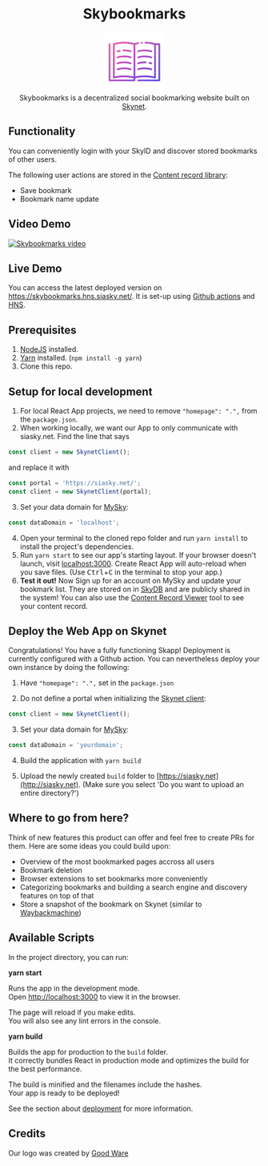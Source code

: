 <h1 align="center">Skybookmarks</h1>

<p align="center">
  <img src="public/logo512.png" alt="skybookmarks-logo" width="120px" height="120px"/>
  <br>
  Skybookmarks is a decentralized social bookmarking website built on <a href="https://support.siasky.net/the-technology/developing-on-skynet">Skynet</a>.
</p>

## Functionality

You can conveniently login with your SkyID and discover stored bookmarks of other users.

The following user actions are stored in the [Content record library](https://github.com/SkynetLabs/content-record-library):
- Save bookmark
- Bookmark name update

## Video Demo
[![Skybookmarks video](https://i.imgur.com/v0LHU3Z.png)](https://youtu.be/U8_rhghnR3c)

## Live Demo

You can access the latest deployed version on https://skybookmarks.hns.siasky.net/. It is set-up using [Github actions](https://blog.sia.tech/automated-deployments-on-skynet-28d2f32f6ca1) and [HNS](https://support.siasky.net/key-concepts/handshake-names).

## Prerequisites

1. [NodeJS](https://nodejs.org/en/download/) installed.
1. [Yarn](https://yarnpkg.com/getting-started/install) installed. (`npm install -g yarn`)
1. Clone this repo.

## Setup for local development

1. For local React App projects, we need to remove `"homepage": ".",` from the `package.json`.
2. When working locally, we want our App to only communicate with siasky.net. Find the line that says

```javascript
const client = new SkynetClient();
```

and replace it with

```javascript
const portal = 'https://siasky.net/';
const client = new SkynetClient(portal);
```
3. Set your data domain for [MySky](https://siasky.net/docs/#initializing-mysky):

```javascript
const dataDomain = 'localhost';
```
4. Open your terminal to the cloned repo folder and run `yarn install` to
   install the project's dependencies.
5. Run `yarn start` to see our app's starting layout. If your browser doesn't
   launch, visit [localhost:3000](localhost:3000). Create React App will
   auto-reload when you save files. (Use <kbd>Ctrl</kbd>+<kbd>C</kbd> in the
   terminal to stop your app.)
6. **Test it out!** Now Sign up for an account on MySky and update your bookmark list. They are stored on in [SkyDB](https://support.siasky.net/key-concepts/skydb) and are publicly shared in the system! You can also use the [Content Record Viewer](http://skey.hns.siasky.net/) tool to see your content record.

## Deploy the Web App on Skynet

Congratulations! You have a fully functioning Skapp! Deployment is currently configured with a Github action. You can nevertheless deploy your own instance by doing the following:

1. Have `"homepage": ".",` set in the `package.json`

2. Do not define a portal when initializing the [Skynet client](https://siasky.net/docs/#using-the-skynet-client):

```javascript
const client = new SkynetClient();
```

3. Set your data domain for [MySky](https://siasky.net/docs/#initializing-mysky):

```javascript
const dataDomain = 'yourdomain';
```

4. Build the application with `yarn build`

5. Upload the newly created `build` folder to [https://siasky.net](http://siasky.net). (Make sure you select 'Do you want to upload an entire directory?')

## Where to go from here?

Think of new features this product can offer and feel free to create PRs for them. Here are some ideas you could build upon:
- Overview of the most bookmarked pages accross all users
- Bookmark deletion
- Browser extensions to set bookmarks more conveniently
- Categorizing bookmarks and building a search engine and discovery features on top of that
- Store a snapshot of the bookmark on Skynet (similar to [Waybackmachine](https://archive.org/web/))

## Available Scripts

In the project directory, you can run:

**yarn start**

Runs the app in the development mode.\
Open [http://localhost:3000](http://localhost:3000) to view it in the browser.

The page will reload if you make edits.\
You will also see any lint errors in the console.

**yarn build**

Builds the app for production to the `build` folder.\
It correctly bundles React in production mode and optimizes the build for the best performance.

The build is minified and the filenames include the hashes.\
Your app is ready to be deployed!

See the section about [deployment](https://facebook.github.io/create-react-app/docs/deployment) for more information.

## Credits
Our logo was created by [Good Ware](https://www.flaticon.com/authors/good-ware)
